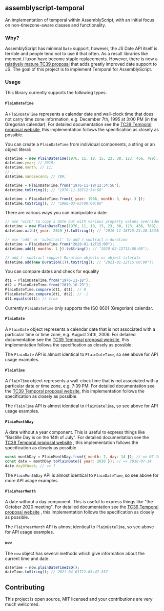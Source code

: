 ## assemblyscript-temporal

An implementation of temporal within AssemblyScript, with an initial focus on non-timezone-aware classes and functionality.

### Why?

AssemblyScript has minimal `Date` support, however, the JS Date API itself is terrible and people tend not to use it that often. As a result libraries like moment / luxon have become staple replacements. However, there is now a [relatively mature TC39 proposal](https://github.com/tc39/proposal-temporal) that adds greatly improved date support to JS. The goal of this project is to implement Temporal for AssemblyScript.

### Usage

This library currently supports the following types:

#### `PlainDateTime`

A `PlainDateTime` represents a calendar date and wall-clock time that does not carry time zone information, e.g. December 7th, 1995 at 3:00 PM (in the Gregorian calendar). For detailed documentation see the [TC39 Temporal proposal website](https://tc39.es/proposal-temporal/docs/plaindatetime.html), this implementation follows the specification as closely as possible.

You can create a `PlainDateTime` from individual components, a string or an object literal:

```javascript
datetime = new PlainDateTime(1976, 11, 18, 15, 23, 30, 123, 456, 789);
datetime.year; // 2019;
datetime.month; // 11;
// ...
datetime.nanosecond; // 789;

datetime = PlainDateTime.from("1976-11-18T12:34:56");
datetime.toString(); // "1976-11-18T12:34:56"

datetime = PlainDateTime.from({ year: 1966, month: 3, day: 3 });
datetime.toString(); // "1966-03-03T00:00:00"
```

There are various ways you can manipulate a date:

```javascript
// use 'with' to copy a date but with various property values overriden
datetime = new PlainDateTime(1976, 11, 18, 15, 23, 30, 123, 456, 789);
datetime.with({ year: 2019 }).toString(); // "2019-11-18T15:23:30.123456789"

// use 'add' or 'substract' to add / subtract a duration
datetime = PlainDateTime.from("2020-01-12T15:00");
datetime.add({ months: 1 }).toString(); // "2020-02-12T15:00:00");

// add /  subtract support Duration objects or object literals
datetime.add(new Duration(1)).toString(); // "2021-01-12T15:00:00");
```

You can compare dates and check for equality

```javascript
dt1 = PlainDateTime.from("1976-11-18");
dt2 = PlainDateTime.from("2019-10-29");
PlainDateTime.compare(dt1, dt1); // 0
PlainDateTime.compare(dt1, dt2); // -1
dt1.equals(dt1); // true
```

Currently `PlainDateTime` only supports the ISO 8601 (Gregorian) calendar.

#### `PlainDate`

A `PlainDate` object represents a calendar date that is not associated with a particular time or time zone, e.g. August 24th, 2006. For detailed documentation see the [TC39 Temporal proposal website](https://tc39.es/proposal-temporal/docs/plaindate.html), this implementation follows the specification as closely as possible.

The `PlainDate` API is almost identical to `PlainDateTime`, so see above for API usage examples.

#### `PlainTime`

A `PlainTime` object represents a wall-clock time that is not associated with a particular date or time zone, e.g. 7:39 PM. For detailed documentation see the [TC39 Temporal proposal website](https://tc39.es/proposal-temporal/docs/plaintime.html), this implementation follows the specification as closely as possible.

The `PlainTime` API is almost identical to `PlainDateTime`, so see above for API usage examples.

#### `PlainMonthDay`

A date without a year component. This is useful to express things like "Bastille Day is on the 14th of July".
For detailed documentation see the
[TC39 Temporal proposal website](https://tc39.es/proposal-temporal/docs/plainmonthday.html)
, this implementation follows the specification as closely as possible.

```javascript
const monthDay = PlainMonthDay.from({ month: 7, day: 14 }); // => 07-14
const date = monthDay.toPlainDate({ year: 2030 }); // => 2030-07-14
date.dayOfWeek; // => 7
```

The `PlainMonthDay` API is almost identical to `PlainDateTime`, so see above for more API usage examples.

#### `PlainYearMonth`

A date without a day component. This is useful to express things like "the October 2020 meeting".
For detailed documentation see the
[TC39 Temporal proposal website](https://tc39.es/proposal-temporal/docs/plainyearmonth.html)
, this implementation follows the specification as closely as possible.

The `PlainYearMonth` API is almost identical to `PlainDateTime`, so see above for API usage examples.

#### `now`

The `now` object has several methods which give information about the current time and date.

```javascript
dateTime = now.plainDateTimeISO();
dateTime.toString(); // 2021-04-01T12:05:47.357
```

## Contributing

This project is open source, MIT licensed and your contributions are very much welcomed.
